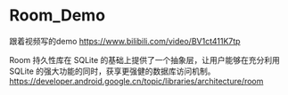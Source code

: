 # Room_Demo
跟着视频写的demo https://www.bilibili.com/video/BV1ct411K7tp

Room 持久性库在 SQLite 的基础上提供了一个抽象层，让用户能够在充分利用 SQLite 的强大功能的同时，获享更强健的数据库访问机制。
https://developer.android.google.cn/topic/libraries/architecture/room
